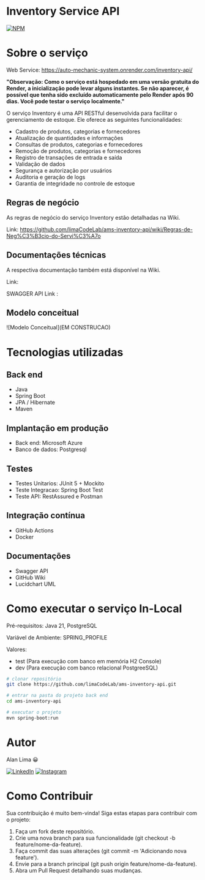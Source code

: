 # Inventory Service API 
[![NPM](https://img.shields.io/npm/l/react)](https://github.com/limaCodeLab/ams-inventory-api/blob/master/LICENSE) 

# Sobre o serviço 

Web Service: https://auto-mechanic-system.onrender.com/inventory-api/

**"Observação: Como o serviço está hospedado em uma versão gratuita do Render, a inicialização pode levar alguns instantes. Se não aparecer, é possível que tenha sido excluído automaticamente pelo Render após 90 dias. Você pode testar o serviço localmente."**

O serviço Inventory é uma API RESTful desenvolvida para facilitar o gerenciamento de estoque. Ele oferece as seguintes funcionalidades:
- Cadastro de produtos, categorias e fornecedores
- Atualização de quantidades e informações
- Consultas de produtos, categorias e fornecedores
- Remoção de produtos, categorias e fornecedores
- Registro de transações de entrada e saída
- Validação de dados
- Segurança e autorização por usuários
- Auditoria e geração de logs
- Garantia de integridade no controle de estoque

## Regras de negócio 
As regras de negócio do serviço Inventory estão detalhadas na Wiki.

Link: https://github.com/limaCodeLab/ams-inventory-api/wiki/Regras-de-Neg%C3%B3cio-do-Servi%C3%A7o

## Documentações técnicas 
A respectiva documentação também está disponível na Wiki.

Link: 

SWAGGER API Link : 

## Modelo conceitual
![Modelo Conceitual](EM CONSTRUCAO)

# Tecnologias utilizadas

## Back end
- Java
- Spring Boot
- JPA / Hibernate
- Maven

## Implantação em produção
- Back end: Microsoft Azure
- Banco de dados: Postgresql

## Testes
- Testes Unitarios: JUnit 5 + Mockito
- Teste Integracao: Spring Boot Test
- Teste API: RestAssured e Postman

## Integração contínua
- GitHub Actions
- Docker

## Documentações
- Swagger API
- GitHub Wiki
- Lucidchart UML

# Como executar o serviço In-Local

Pré-requisitos: Java 21, PostgreSQL

Variável  de Ambiente: SPRING_PROFILE

Valores: 
- test (Para execução com banco em memória H2 Console)
- dev (Para execução com banco relacional PostgreeSQL)

```bash
# clonar repositório
git clone https://github.com/limaCodeLab/ams-inventory-api.git

# entrar na pasta do projeto back end
cd ams-inventory-api

# executar o projeto
mvn spring-boot:run
```

# Autor

Alan Lima 😀
<p>
  <a href="https://www.linkedin.com/in/alaanlimaa/" target="_blank"><img alt="LinkedIn" src="https://img.shields.io/badge/linkedin-%230077B5.svg?&style=for-the-badge&logo=linkedin&logoColor=white" /></a> 
  <a href="https://www.instagram.com/alaanlimaa/" target="_blank"><img alt="Instagram" src="https://img.shields.io/badge/Instagram-%23E4405F?logo=Instagram&logoColor=white&style=for-the-badge" /></a>
</p>

# Como Contribuir

Sua contribuição é muito bem-vinda! Siga estas etapas para contribuir com o projeto:

1. Faça um fork deste repositório.
2. Crie uma nova branch para sua funcionalidade (git checkout -b feature/nome-da-feature).
3. Faça commit das suas alterações (git commit -m 'Adicionando nova feature').
4. Envie para a branch principal (git push origin feature/nome-da-feature).
5. Abra um Pull Request detalhando suas mudanças.
